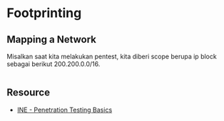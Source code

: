# Footprinting

## Mapping a Network
Misalkan saat kita melakukan pentest, kita diberi scope berupa ip block sebagai berikut 200.200.0.0/16. 
```

```


## Resource
- [INE - Penetration Testing Basics](https://my.ine.com/CyberSecurity/courses/6f986ca5/penetration-testing-basics)
